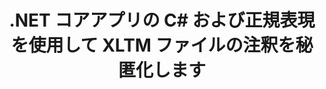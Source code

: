 ---
############################# Static ############################
layout: "auto-gen-gist"
draft: false
path: "ja/redaction/net/annotation/xltm"
otherformats: CSV DOC DOCM DOCX DOT DOTM DOTX PDF POT POTM PPS PPSM PPSX PPT PPTM PPTX RTF XLS XLSM XLSX XLT XLTX  

############################# Head ############################
head_title: ".NET コア経由の正規表現を使用して、XLTM ドキュメントの注釈を秘匿化する"
head_description: "さまざまな形式のドキュメントから正規表現を使用して、注釈内の機密情報を秘匿化します。"

############################# Header ############################
title: ".NET コアアプリの C# および正規表現を使用して XLTM ファイルの注釈を秘匿化します"
description: "Office および OpenOffice のドキュメント、スプレッドシート、プレゼンテーション、および Windows、Linux、macOS 上の XLTM から機密情報を検索して削除します"

################### SubMenu/Download Button #####################
submenu:
    enable: true

############################# About ############################
about:
    enable: true
    title: ".NET API のドキュメント注釈編集"
    content: |
        PDF、Word、Excel、PowerPoint のドキュメントおよび画像からの機密情報や機密情報をサニタイズするための、形式に依存しない単一のインターフェイス。メタデータの変更や注釈の削除機能も含まれます。 GroupDocs.Redaction for .NET ツールを使用すると、機密情報を編集して編集した文書を PDF に保存し、すべてのページをラスター イメージに変換したり、文書を元の形式で保存してさらに編集したりできます。

############################# Steps ############################
steps:
    enable: true
    title_left: "C# 経由で正規表現を使用して XLTM からの注釈を秘匿化する"
    content_left: |
        [GroupDocs.Redaction](ja//redaction/net/) を使用すると、.NET 開発者は正規表現の最大限の強度を使用して、いくつかの簡単な手順で XLTM ファイルを秘匿化できます。

        *   [Redactor](https://apireference.groupdocs.com/redaction/net/groupdocs.redaction/redactor) クラスのインスタンスを作成し、XLTM ファイルをロードします
        *   [AnnotationRedaction](https://apireference.groupdocs.com/redaction/net/groupdocs.redaction.redactions/annotationredaction) クラスのインスタンスを作成して、コメントを検索して置換します
        *   AnnotationRedaction のオブジェクトを使用して [Redactor.Apply](https://apireference.groupdocs.com/redaction/net/groupdocs.redaction/redactor/methods/apply/index) メソッドを呼び出す
        
    title_right: "GroupDocs リダクション API の使用方法"
    content_right: |
        コマンド ラインから ```nuget install GroupDocs.Redaction``` としてパッケージをインストールするか、Visual Studio のパッケージ マネージャー コンソールから ```Install-Package GroupDocs.Redaction```` を使用してパッケージをインストールします。 
        あるいは、[ダウンロード](https://downloads.groupdocs.com/redaction/net) からオフライン MSI インストーラーまたは ZIP ファイル内の DLL を取得し、プロジェクト内で手動で参照します。  
        
    code: |
        ```cs
        using (Redactor redactor = new Redactor(@"sample.xltm"))
        {
        	redactor.Apply(new AnnotationRedaction("(?im:john)", "[redacted]"));
        	redactor.Save();
        }
        ```

############################# Demos ############################
demos:
    enable: true
############################# About Formats ############################
about_formats:
    enable: true
############################# More Formats ############################
more_formats:
    enable: true

############################# Back to top ###############################
back_to_top:
    enable: true
---